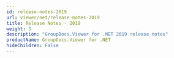 ```yaml
---
id: release-notes-2019
url: viewer/net/release-notes-2019
title: Release Notes - 2019
weight: 3
description: "GroupDocs.Viewer for .NET 2019 release notes"
productName: GroupDocs.Viewer for .NET
hideChildren: False
---
```

